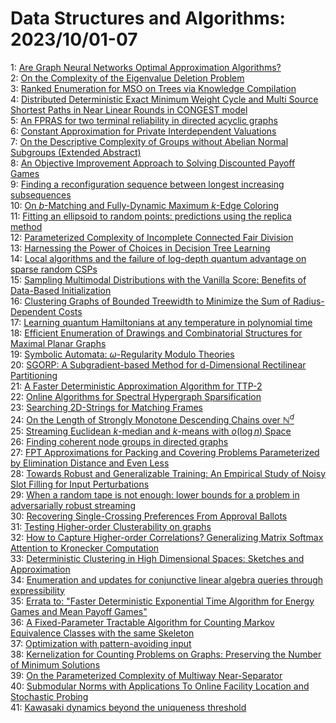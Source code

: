# Data Structures and Algorithms: 2023/10/01-07  
1: [Are Graph Neural Networks Optimal Approximation Algorithms?](https://doi.org/10.48550/arXiv.2310.00526)  
2: [On the Complexity of the Eigenvalue Deletion Problem](https://doi.org/10.48550/arXiv.2310.00600)  
3: [Ranked Enumeration for MSO on Trees via Knowledge Compilation](https://doi.org/10.48550/arXiv.2310.00731)  
4: [Distributed Deterministic Exact Minimum Weight Cycle and Multi Source  Shortest Paths in Near Linear Rounds in CONGEST model](https://doi.org/10.48550/arXiv.2310.00782)  
5: [An FPRAS for two terminal reliability in directed acyclic graphs](https://doi.org/10.48550/arXiv.2310.00938)  
6: [Constant Approximation for Private Interdependent Valuations](https://doi.org/10.48550/arXiv.2310.00958)  
7: [On the Descriptive Complexity of Groups without Abelian Normal Subgroups  (Extended Abstract)](https://doi.org/10.48550/arXiv.2310.01007)  
8: [An Objective Improvement Approach to Solving Discounted Payoff Games](https://doi.org/10.48550/arXiv.2310.01008)  
9: [Finding a reconfiguration sequence between longest increasing  subsequences](https://doi.org/10.48550/arXiv.2310.01066)  
10: [On $b$-Matching and Fully-Dynamic Maximum $k$-Edge Coloring](https://doi.org/10.48550/arXiv.2310.01149)  
11: [Fitting an ellipsoid to random points: predictions using the replica  method](https://doi.org/10.48550/arXiv.2310.01169)  
12: [Parameterized Complexity of Incomplete Connected Fair Division](https://doi.org/10.48550/arXiv.2310.01310)  
13: [Harnessing the Power of Choices in Decision Tree Learning](https://doi.org/10.48550/arXiv.2310.01551)  
14: [Local algorithms and the failure of log-depth quantum advantage on  sparse random CSPs](https://doi.org/10.48550/arXiv.2310.01563)  
15: [Sampling Multimodal Distributions with the Vanilla Score: Benefits of  Data-Based Initialization](https://doi.org/10.48550/arXiv.2310.01762)  
16: [Clustering Graphs of Bounded Treewidth to Minimize the Sum of  Radius-Dependent Costs](https://doi.org/10.48550/arXiv.2310.02130)  
17: [Learning quantum Hamiltonians at any temperature in polynomial time](https://doi.org/10.48550/arXiv.2310.02243)  
18: [Efficient Enumeration of Drawings and Combinatorial Structures for  Maximal Planar Graphs](https://doi.org/10.48550/arXiv.2310.02247)  
19: [Symbolic Automata: $\omega$-Regularity Modulo Theories](https://doi.org/10.48550/arXiv.2310.02393)  
20: [SGORP: A Subgradient-based Method for d-Dimensional Rectilinear  Partitioning](https://doi.org/10.48550/arXiv.2310.02470)  
21: [A Faster Deterministic Approximation Algorithm for TTP-2](https://doi.org/10.48550/arXiv.2310.02592)  
22: [Online Algorithms for Spectral Hypergraph Sparsification](https://doi.org/10.48550/arXiv.2310.02643)  
23: [Searching 2D-Strings for Matching Frames](https://doi.org/10.48550/arXiv.2310.02670)  
24: [On the Length of Strongly Monotone Descending Chains over $\mathbb{N}^d$](https://doi.org/10.48550/arXiv.2310.02847)  
25: [Streaming Euclidean $k$-median and $k$-means with $o(\log n)$ Space](https://doi.org/10.48550/arXiv.2310.02882)  
26: [Finding coherent node groups in directed graphs](https://doi.org/10.48550/arXiv.2310.02993)  
27: [FPT Approximations for Packing and Covering Problems Parameterized by  Elimination Distance and Even Less](https://doi.org/10.48550/arXiv.2310.03469)  
28: [Towards Robust and Generalizable Training: An Empirical Study of Noisy  Slot Filling for Input Perturbations](https://doi.org/10.48550/arXiv.2310.03518)  
29: [When a random tape is not enough: lower bounds for a problem in  adversarially robust streaming](https://doi.org/10.48550/arXiv.2310.03634)  
30: [Recovering Single-Crossing Preferences From Approval Ballots](https://doi.org/10.48550/arXiv.2310.03736)  
31: [Testing Higher-order Clusterability on graphs](https://doi.org/10.48550/arXiv.2310.04018)  
32: [How to Capture Higher-order Correlations? Generalizing Matrix Softmax  Attention to Kronecker Computation](https://doi.org/10.48550/arXiv.2310.04064)  
33: [Deterministic Clustering in High Dimensional Spaces: Sketches and  Approximation](https://doi.org/10.48550/arXiv.2310.04076)  
34: [Enumeration and updates for conjunctive linear algebra queries through  expressibility](https://doi.org/10.48550/arXiv.2310.04118)  
35: [Errata to: "Faster Deterministic Exponential Time Algorithm for Energy  Games and Mean Payoff Games"](https://doi.org/10.48550/arXiv.2310.04130)  
36: [A Fixed-Parameter Tractable Algorithm for Counting Markov Equivalence  Classes with the same Skeleton](https://doi.org/10.48550/arXiv.2310.04218)  
37: [Optimization with pattern-avoiding input](https://doi.org/10.48550/arXiv.2310.04236)  
38: [Kernelization for Counting Problems on Graphs: Preserving the Number of  Minimum Solutions](https://doi.org/10.48550/arXiv.2310.04303)  
39: [On the Parameterized Complexity of Multiway Near-Separator](https://doi.org/10.48550/arXiv.2310.04332)  
40: [Submodular Norms with Applications To Online Facility Location and  Stochastic Probing](https://doi.org/10.48550/arXiv.2310.04548)  
41: [Kawasaki dynamics beyond the uniqueness threshold](https://doi.org/10.48550/arXiv.2310.04609)  